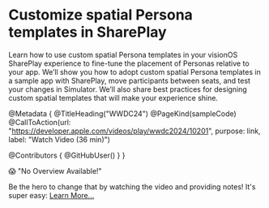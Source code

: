 # Customize spatial Persona templates in SharePlay

Learn how to use custom spatial Persona templates in your visionOS SharePlay experience to fine-tune the placement of Personas relative to your app. We’ll show you how to adopt custom spatial Persona templates in a sample app with SharePlay, move participants between seats, and test your changes in Simulator. We’ll also share best practices for designing custom spatial templates that will make your experience shine.

@Metadata {
   @TitleHeading("WWDC24")
   @PageKind(sampleCode)
   @CallToAction(url: "https://developer.apple.com/videos/play/wwdc2024/10201", purpose: link, label: "Watch Video (36 min)")

   @Contributors {
      @GitHubUser(<replace this with your GitHub handle>)
   }
}

😱 "No Overview Available!"

Be the hero to change that by watching the video and providing notes! It's super easy:
 [Learn More…](https://wwdcnotes.com/documentation/wwdcnotes/contributing)
